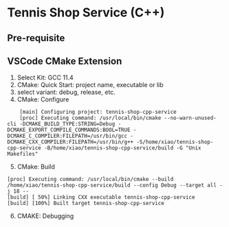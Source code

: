 # Tennis Shop Service (C++)

## Pre-requisite


## VSCode CMake Extension

1. Select Kit: GCC 11.4
2. CMake: Quick Start: project name, executable or lib
3. select variant: debug, release, etc.
4. CMake: Configure
```shell
    [main] Configuring project: tennis-shop-cpp-service 
    [proc] Executing command: /usr/local/bin/cmake --no-warn-unused-cli -DCMAKE_BUILD_TYPE:STRING=Debug -DCMAKE_EXPORT_COMPILE_COMMANDS:BOOL=TRUE -DCMAKE_C_COMPILER:FILEPATH=/usr/bin/gcc -DCMAKE_CXX_COMPILER:FILEPATH=/usr/bin/g++ -S/home/xiao/tennis-shop-cpp-service -B/home/xiao/tennis-shop-cpp-service/build -G "Unix Makefiles"
```
5. CMake: Build
```shell
[proc] Executing command: /usr/local/bin/cmake --build /home/xiao/tennis-shop-cpp-service/build --config Debug --target all -j 18 --
[build] [ 50%] Linking CXX executable tennis-shop-cpp-service
[build] [100%] Built target tennis-shop-cpp-service

```

6. CMAKE: Debugging